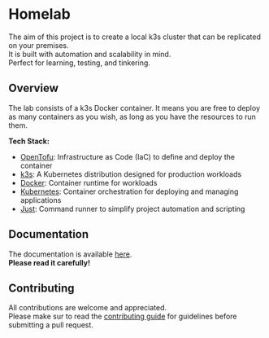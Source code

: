 # Homelab

The aim of this project is to create a local k3s cluster that can be replicated on your premises.  
It is built with automation and scalability in mind.  
Perfect for learning, testing, and tinkering.  

## Overview

The lab consists of a k3s Docker container.
It means you are free to deploy as many containers as you wish, as long as you have the resources to run them.

**Tech Stack:**

- [OpenTofu](https://opentofu.org/): Infrastructure as Code (IaC) to define and deploy the container  
- [k3s](https://k3s.io/): A Kubernetes distribution designed for production workloads
- [Docker](https://www.docker.com/): Container runtime for workloads  
- [Kubernetes](https://kubernetes.io/): Container orchestration for deploying and managing applications  
- [Just](https://just.systems/): Command runner to simplify project automation and scripting  

## Documentation

The documentation is available [here](https://github.com/nadmax/homelab/blob/master/docs/README.md).  
**Please read it carefully!**

## Contributing

All contributions are welcome and appreciated.  
Please make sur to read the [contributing guide](https://github.com/nadmax/homelab/blob/master/CONTRIBUTING.md) for guidelines before submitting a pull request.
